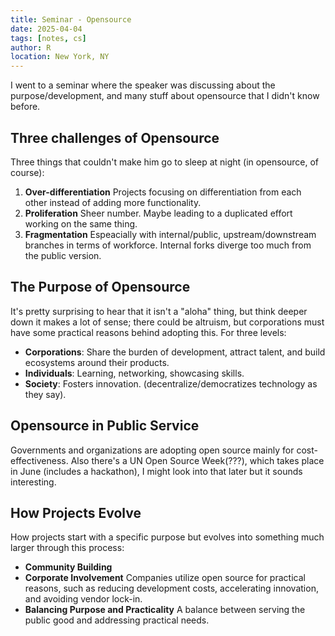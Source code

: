 ```yaml
---
title: Seminar - Opensource
date: 2025-04-04
tags: [notes, cs]
author: R
location: New York, NY
---
```


I went to a seminar where the speaker was discussing about the purpose/development, and many stuff about opensource that I didn't know before.

## Three challenges of Opensource
Three things that couldn't make him go to sleep at night (in opensource, of course):
1. **Over-differentiation**
   Projects focusing on differentiation from each other instead of adding more functionality.
2. **Proliferation**
   Sheer number. Maybe leading to a duplicated effort working on the same thing.
3. **Fragmentation**
   Espeacially with internal/public, upstream/downstream branches in terms of workforce. Internal forks diverge too much from the public version.

## The Purpose of Opensource
It's pretty surprising to hear that it isn't a "aloha" thing, but think deeper down it makes a lot of sense; there could be altruism, but corporations must have some practical reasons behind adopting this. For three levels:

- **Corporations**: Share the burden of development, attract talent, and build ecosystems around their products.
- **Individuals**: Learning, networking, showcasing skills.
- **Society**: Fosters innovation. (decentralize/democratizes technology as they say).

## Opensource in Public Service
Governments and organizations are adopting open source mainly for cost-effectiveness. Also there's a UN Open Source Week(???), which takes place in June (includes a hackathon), I might look into that later but it sounds interesting.

## How Projects Evolve
How projects start with a specific purpose but evolves into something much larger through this process:

- **Community Building**
- **Corporate Involvement**
  Companies utilize open source for practical reasons, such as reducing development costs, accelerating innovation, and avoiding vendor lock-in.
- **Balancing Purpose and Practicality**
  A balance between serving the public good and addressing practical needs.

